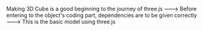Making 3D Cube is a good beginning to the journey of three.js --->
Before entering to the object's coding part, dependencies are to be given correctly --->
This is the basic model using three.js
